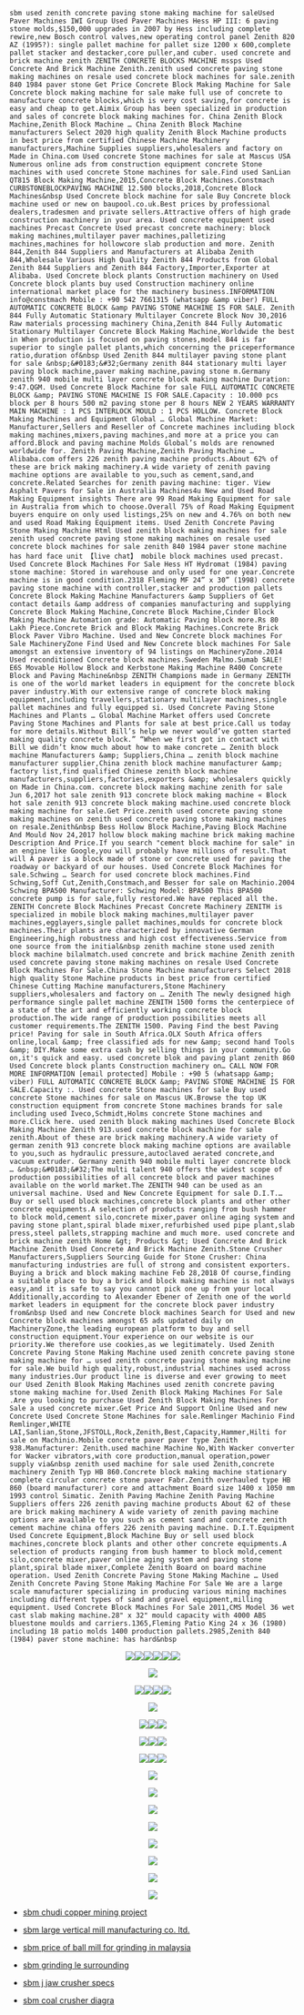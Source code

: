 
```
sbm used zenith concrete paving stone making machine for saleUsed Paver Machines IWI Group Used Paver Machines Hess HP III: 6 paving stone molds,$150,000 upgrades in 2007 by Hess including complete rewire,new Bosch control valves,new operating control panel Zenith 820 AZ (1995?): single pallet machine for pallet size 1200 x 600,complete pallet stacker and destacker,core puller,and cuber. used concrete and brick machine zenith ZENITH CONCRETE BLOCKS MACHINE mssps Used Concrete And Brick Machine Zenith.zenith used concrete paving stone making machines on resale used concrete block machines for sale.zenith 840 1984 paver stone Get Price Concrete Block Making Machine for Sale Concrete block making machine for sale make full use of concrete to manufacture concrete blocks,which is very cost saving,for concrete is easy and cheap to get.Aimix Group has been specialized in production and sales of concrete block making machines for. China Zenith Block Machine,Zenith Block Machine … China Zenith Block Machine manufacturers Select 2020 high quality Zenith Block Machine products in best price from certified Chinese Machine Machinery manufacturers,Machine Supplies suppliers,wholesalers and factory on Made in China.com Used concrete Stone machines for sale at Mascus USA Numerous online ads from construction equipment concrete Stone machines with used concrete Stone machines for sale.Find used SanLian QT815 Block Making Machine,2015,Concrete Block Machines.Constmach CURBSTONEBLOCKPAVING MACHINE 12.500 blocks,2018,Concrete Block Machines&nbsp Used Concrete block machine for sale Buy Concrete block machine used or new on baupool.co.uk.Best prices by professional dealers,tradesmen and private sellers.Attractive offers of high grade construction machinery in your area. Used concrete equipment used machines Precast Concrete Used precast concrete machinery: block making machines,multilayer paver machines,palletizing machines,machines for hollowcore slab production and more. Zenith 844,Zenith 844 Suppliers and Manufacturers at Alibaba Zenith 844,Wholesale Various High Quality Zenith 844 Products from Global Zenith 844 Suppliers and Zenith 844 Factory,Importer,Exporter at Alibaba. Used Concrete block plants Construction machinery on Used Concrete block plants buy used Construction machinery online international market place for the machinery business.INFORMATION info@constmach Mobile : +90 542 7661315 (whatsapp &amp viber) FULL AUTOMATIC CONCRETE BLOCK &amp PAVING STONE MACHINE IS FOR SALE. Zenith 844 Fully Automatic Stationary Multilayer Concrete Block Nov 30,2016 Raw materials processing machinery China,Zenith 844 Fully Automatic Stationary Multilayer Concrete Block Making Machine,Worldwide the best in When production is focused on paving stones,model 844 is far superior to single pallet plants,which concerning the priceperformance ratio,duration of&nbsp Used Zenith 844 multilayer paving stone plant for sale &nbsp;&#0183;&#32;Germany zenith 844 stationary multi layer paving block machine,paver making machine,paving stone m.Germany zenith 940 mobile multi layer concrete block making machine Duration: 9:47.QGM. Used Concrete Block Machine for sale FULL AUTOMATIC CONCRETE BLOCK &amp; PAVING STONE MACHINE IS FOR SALE.Capacity : 10.000 pcs block per 8 hours 500 m2 paving stone per 8 hours NEW 2 YEARS WARRANTY MAIN MACHINE : 1 PCS INTERLOCK MOULD : 1 PCS HOLLOW. Concrete Block Making Machines and Equipment Global … Global Machine Market: Manufacturer,Sellers and Reseller of Concrete machines including block making machines,mixers,paving machines,and more at a price you can afford.Block and paving machine Molds Global’s molds are renowned worldwide for. Zenith Paving Machine,Zenith Paving Machine … Alibaba.com offers 226 zenith paving machine products.About 62% of these are brick making machinery.A wide variety of zenith paving machine options are available to you,such as cement,sand,and concrete.Related Searches for zenith paving machine: tiger. View Asphalt Pavers for Sale in Australia Machines4u New and Used Road Making Equipment insights There are 99 Road Making Equipment for sale in Australia from which to choose.Overall 75% of Road Making Equipment buyers enquire on only used listings,25% on new and 4.76% on both new and used Road Making Equipment items. Used Zenith Concrete Paving Stone Making Machine Html Used zenith block making machines for sale zenith used concrete paving stone making machines on resale used concrete block machines for sale zenith 840 1984 paver stone machine has hard face unit 【live chat】 mobile block machines used precast. Used Concrete Block Machines For Sale Hess HT Hydromat (1984) paving stone machine: Stored in warehouse and only used for one year.Concrete machine is in good condition.2318 Fleming MF 24” x 30” (1998) concrete paving stone machine with controller,stacker and production pallets Concrete Block Making Machine Manufacturers &amp Suppliers of Get contact details &amp address of companies manufacturing and supplying Concrete Block Making Machine,Concrete Block Machine,Cinder Block Making Machine Automation grade: Automatic Paving block more.Rs 80 Lakh Piece.Concrete Brick and Block Making Machines.Concrete Brick Block Paver Vibro Machine. Used and New Concrete block machines For Sale MachineryZone Find Used and New Concrete block machines For Sale amongst an extensive inventory of 94 listings on MachineryZone.2014 Used reconditioned Concrete block machines.Sweden Malmo.Sumab SALE! E6S Movable Hollow Block and Kerbstone Making Machine R400 Concrete Block and Paving Machine&nbsp ZENITH Champions made in Germany ZENITH is one of the world market leaders in equipment for the concrete block paver industry.With our extensive range of concrete block making equipment,including travellers,stationary multilayer machines,single pallet machines and fully equipped si. Used Concrete Paving Stone Machines and Plants … Global Machine Market offers used Concrete Paving Stone Machines and Plants for sale at best price.Call us today for more details.Without Bill’s help we never would’ve gotten started making quality concrete block.” “When we first got in contact with Bill we didn’t know much about how to make concrete … Zenith block machine Manufacturers &amp; Suppliers,China … zenith block machine manufacturer supplier,China zenith block machine manufacturer &amp; factory list,find qualified Chinese zenith block machine manufacturers,suppliers,factories,exporters &amp; wholesalers quickly on Made in China.com. concrete block making machine zenith for sale Jun 6,2017 hot sale zenith 913 concrete block making machine « Block hot sale zenith 913 concrete block making machine.used concrete block making machine for sale.Get Price.zenith used concrete paving stone making machines on zenith used concrete paving stone making machines on resale.Zenith&nbsp Bess Hollow Block Machine,Paving Block Machine And Mould Nov 24,2017 hollow block making machine brick making machine Description And Price.If you search "cement block machine for sale" in an engine like Google,you will probably have millions of result.That will A paver is a block made of stone or concrete used for paving the roadway or backyard of our houses. Used Concrete Block Machines for sale.Schwing … Search for used concrete block machines.Find Schwing,Soff Cut,Zenith,Constmach,and Besser for sale on Machinio.2004 Schwing BPA500 Manufacturer: Schwing Model: BPA500 This BPA500 concrete pump is for sale,fully restored.We have replaced all the. ZENITH Concrete Block Machines Precast Concrete Machinery ZENITH is specialized in mobile block making machines,multilayer paver machines,egglayers,single pallet machines,moulds for concrete block machines.Their plants are characterized by innovative German Engineering,high robustness and high cost effectiveness.Service from one source from the initial&nbsp zenith machine stone used zenith block machine bilalmatch.used concrete and brick machine Zenith zenith used concrete paving stone making machines on resale Used Concrete Block Machines For Sale.China Stone Machine manufacturers Select 2018 high quality Stone Machine products in best price from certified Chinese Cutting Machine manufacturers,Stone Machinery suppliers,wholesalers and factory on … Zenith The newly designed high performance single pallet machine ZENITH 1500 forms the centerpiece of a state of the art and efficiently working concrete block production.The wide range of production possibilities meets all customer requirements.The ZENITH 1500. Paving Find the best Paving price! Paving for sale in South Africa.OLX South Africa offers online,local &amp; free classified ads for new &amp; second hand Tools &amp; DIY.Make some extra cash by selling things in your community.Go on,it's quick and easy. used concrete blok and paving plant zenith 860 Used Concrete block plants Construction machinery on… CALL NOW FOR MORE INFORMATION [email protected] Mobile : +90 5 (whatsapp &amp; viber) FULL AUTOMATIC CONCRETE BLOCK &amp; PAVING STONE MACHINE IS FOR SALE.Capacity :. Used concrete Stone machines for sale Buy used concrete Stone machines for sale on Mascus UK.Browse the top UK construction equipment from concrete Stone machines brands for sale including used Iveco,Schmidt,Holms concrete Stone machines and more.Click here. used zenith block making machines Used Concrete Block Making Machine Zenith 913.used concrete block machine for sale zenith.About of these are brick making machinery.A wide variety of german zenith 913 concrete block making machine options are available to you,such as hydraulic pressure,autoclaved aerated concrete,and vacuum extruder. Germany zenith 940 mobile multi layer concrete block … &nbsp;&#0183;&#32;The multi talent 940 offers the widest scope of production possibilities of all concrete block and paver machines available on the world market.The ZENITH 940 can be used as an universal machine. Used and New Concrete Equipment for sale D.I.T.… Buy or sell used block machines,concrete block plants and other other concrete equipments.A selection of products ranging from bush hammer to block mold,cement silo,concrete mixer,paver online aging system and paving stone plant,spiral blade mixer,refurbished used pipe plant,slab press,steel pallets,strapping machine and much more. used concrete and brick machine zenith Home &gt; Products &gt; Used Concrete And Brick Machine Zenith Used Concrete And Brick Machine Zenith.Stone Crusher Manufacturers,Suppliers Sourcing Guide for Stone Crusher: China manufacturing industries are full of strong and consistent exporters. Buying a brick and block making machine Feb 28,2018 Of course,finding a suitable place to buy a brick and block making machine is not always easy,and it is safe to say you cannot pick one up from your local Additionally,according to Alexander Ebener of Zenith one of the world market leaders in equipment for the concrete block paver industry from&nbsp Used and new Concrete block machines Search for Used and new Concrete block machines amongst 65 ads updated daily on MachineryZone,the leading european platform to buy and sell construction equipment.Your experience on our website is our priority.We therefore use cookies,as we legitimately. Used Zenith Concrete Paving Stone Making Machine used zenith concrete paving stone making machine for … used zenith concrete paving stone making machine for sale.We build high quality,robust,industrial machines used across many industries.Our product line is diverse and ever growing to meet our Used Zenith Blook Making Machines used zenith concrete paving stone making machine for.Used Zenith Block Making Machines For Sale .Are you looking to purchase Used Zenith Block Making Machines For Sale a used concrete mixer.Get Price And Support Online Used and new Concrete Used Concrete Stone Machines for sale.Remlinger Machinio Find Remlinger,WHITE LAI,Sanlian,Stone,JFSTOLL,Rock,Zenith,Best,Capacity,Hammer,Hilti for sale on Machinio.Mobile concrete paver paver type Zenith 938.Manufacturer: Zenith.used machine Machine No,With Wacker converter for Wacker vibrators,with core production,manual operation,power supply via&nbsp zenith used machine for sale used Zenith,concrete machinery Zenith Typ HB 860.Concrete block making machine stationary complete circular concrete stone paver Fabr.Zenith overhauled type HB 860 (board manufacturer) core and attachment Board size 1400 x 1050 mm 1993 control Simatic. Zenith Paving Machine Zenith Paving Machine Suppliers offers 226 zenith paving machine products About 62 of these are brick making machinery A wide variety of zenith paving machine options are available to you such as cement sand and concrete zenith cement machine china offers 226 zenith paving machine. D.I.T.Equipment Used Concrete Equipment,Block Machine Buy or sell used block machines,concrete block plants and other other concrete equipments.A selection of products ranging from bush hammer to block mold,cement silo,concrete mixer,paver online aging system and paving stone plant,spiral blade mixer,Complete Zenith Board on board machine operation. Used Zenith Concrete Paving Stone Making Machine … Used Zenith Concrete Paving Stone Making Machine For Sale We are a large scale manufacturer specializing in producing various mining machines including different types of sand and gravel equipment,milling equipment. Used Concrete Block Machines For Sale 2011,CMS Model 36 wet cast slab making machine.28" x 32" mould capacity with 4000 ABS bluestone moulds and carriers.1365,Fleming Patio King 24 x 36 (1980) including 18 patio molds 1400 production pallets.2985,Zenith 840 (1984) paver stone machine: has hard&nbsp 
```

<div align="center">
  
<a rel="nofollow" href="https://m.shibang-china.com?f=github&k=sbm+used+zenith+concrete+paving+stone+making+machine+for+sale"><img src="https://static.shibang-china.com/en/l.png"></a><img src="https://static.shibang-china.com/en/hw.png"><a rel="nofollow" href="https://m.shibang-china.com/product/?f=github&k=sbm+used+zenith+concrete+paving+stone+making+machine+for+sale"><img src="https://static.shibang-china.com/en/p.png"></a><a rel="nofollow" href="https://m.shibang-china.com/cases/?f=github&k=sbm+used+zenith+concrete+paving+stone+making+machine+for+sale"><img src="https://static.shibang-china.com/en/c.png"></a><a rel="nofollow" href="https://m.shibang-china.com/news/?f=github&k=sbm+used+zenith+concrete+paving+stone+making+machine+for+sale"><img src="https://static.shibang-china.com/en/n.png"></a><a rel="nofollow" href="https://m.shibang-china.com?f=github&k=sbm+used+zenith+concrete+paving+stone+making+machine+for+sale"><img src="https://static.shibang-china.com/en/m.png"></a>

<a rel="nofollow" href="https://m.shibang-china.com/product/?f=github&k=sbm+used+zenith+concrete+paving+stone+making+machine+for+sale"><img src="https://static.shibang-china.com/en/b.jpg"></a>
  
<a rel="nofollow" href="https://m.shibang-china.com/solution-aggregate.html?f=github&k=sbm+used+zenith+concrete+paving+stone+making+machine+for+sale"><img src="https://static.shibang-china.com/en/a.jpg"></a><a rel="nofollow" href="https://m.shibang-china.com/solution-mine.html?f=github&k=sbm+used+zenith+concrete+paving+stone+making+machine+for+sale"><img src="https://static.shibang-china.com/en/m.jpg"></a><a rel="nofollow" href="https://m.shibang-china.com/solution-mill.html?f=github&k=sbm+used+zenith+concrete+paving+stone+making+machine+for+sale"><img src="https://static.shibang-china.com/en/g.jpg"></a><a rel="nofollow" href="https://m.shibang-china.com/solution-epc.html?f=github&k=sbm+used+zenith+concrete+paving+stone+making+machine+for+sale"><img src="https://static.shibang-china.com/en/e.jpg"></a>

<a rel="nofollow" href="https://m.shibang-china.com/product/?f=github&k=sbm+used+zenith+concrete+paving+stone+making+machine+for+sale"><img src="https://static.shibang-china.com/en/a-p.png"></a>

<a rel="nofollow" href="https://m.shibang-china.com/product/crusher/c6x.html?f=github&k=sbm+used+zenith+concrete+paving+stone+making+machine+for+sale"><img src="https://static.shibang-china.com/en/j.jpg"></a><a rel="nofollow" href="https://m.shibang-china.com/product/crusher/ci5x.html?f=github&k=sbm+used+zenith+concrete+paving+stone+making+machine+for+sale"><img src="https://static.shibang-china.com/en/i.jpg"></a><a rel="nofollow" href="https://m.shibang-china.com/product/crusher/hst.html?f=github&k=sbm+used+zenith+concrete+paving+stone+making+machine+for+sale"><img src="https://static.shibang-china.com/en/c.jpg"></a>

<a rel="nofollow" href="https://m.shibang-china.com/product/mill/mtw.html?f=github&k=sbm+used+zenith+concrete+paving+stone+making+machine+for+sale"><img src="https://static.shibang-china.com/en/mtw.jpg"></a><a rel="nofollow" href="https://m.shibang-china.com/product/mill/scm.html?f=github&k=sbm+used+zenith+concrete+paving+stone+making+machine+for+sale"><img src="https://static.shibang-china.com/en/scm.jpg"></a><a rel="nofollow" href="https://m.shibang-china.com/product/mill/lm.html?f=github&k=sbm+used+zenith+concrete+paving+stone+making+machine+for+sale"><img src="https://static.shibang-china.com/en/lm.jpg"></a>

<a rel="nofollow" href="https://m.shibang-china.com/product/sand/vsi6x.html?f=github&k=sbm+used+zenith+concrete+paving+stone+making+machine+for+sale"><img src="https://static.shibang-china.com/en/6x.jpg"></a><a rel="nofollow" href="https://m.shibang-china.com/product/sand/vu.html?f=github&k=sbm+used+zenith+concrete+paving+stone+making+machine+for+sale"><img src="https://static.shibang-china.com/en/vu.jpg"></a><a rel="nofollow" href="https://m.shibang-china.com/product/mobile/klun.html?f=github&k=sbm+used+zenith+concrete+paving+stone+making+machine+for+sale"><img src="https://static.shibang-china.com/en/k.jpg"></a>

<a rel="nofollow" href="https://m.shibang-china.com/cases/?f=github&k=sbm+used+zenith+concrete+paving+stone+making+machine+for+sale"><img src="https://static.shibang-china.com/en/case.png"></a>

<a rel="nofollow" href="https://m.shibang-china.com/cases/aggregate/202.html?f=github&k=sbm+used+zenith+concrete+paving+stone+making+machine+for+sale"><img src="https://static.shibang-china.com/en/c-1.jpg"></a>

<a rel="nofollow" href="https://m.shibang-china.com/cases/aggregate/203.html?f=github&k=sbm+used+zenith+concrete+paving+stone+making+machine+for+sale"><img src="https://static.shibang-china.com/en/c-2.jpg"></a>

<a rel="nofollow" href="https://m.shibang-china.com/cases/mill/123.html?f=github&k=sbm+used+zenith+concrete+paving+stone+making+machine+for+sale"><img src="https://static.shibang-china.com/en/c-3.jpg"></a>

<a rel="nofollow" href="https://m.shibang-china.com/contact_us.html?f=github&k=sbm+used+zenith+concrete+paving+stone+making+machine+for+sale"><img src="https://static.shibang-china.com/en/contact.png"></a>

<a rel="nofollow" href="https://swt.shibang-china.com/?f=github&k=sbm+used+zenith+concrete+paving+stone+making+machine+for+sale"><img src="https://static.shibang-china.com/en/chat.png"></a>

<a rel="nofollow" href="https://whatsapp.shibangsoft.com/WhatsApp.php?f=github&k=sbm+used+zenith+concrete+paving+stone+making+machine+for+sale"><img src="https://static.shibang-china.com/en/whatsapp.png"></a>

<a rel="nofollow" href="https://m.shibang-china.com/?f=github&k=sbm+used+zenith+concrete+paving+stone+making+machine+for+sale"><img src="https://static.shibang-china.com/en/website.png"></a>

</div>


* [sbm chudi copper mining project](sbm%20chudi%20copper%20mining%20project.md)

* [sbm large vertical mill manufacturing co. ltd.](sbm%20large%20vertical%20mill%20manufacturing%20co.%20ltd..md)

* [sbm price of ball mill for grinding in malaysia](sbm%20price%20of%20ball%20mill%20for%20grinding%20in%20malaysia.md)

* [sbm grinding le surrounding](sbm%20grinding%20le%20surrounding.md)

* [sbm j jaw crusher specs](sbm%20j%20jaw%20crusher%20specs.md)

* [sbm coal crusher diagra](sbm%20coal%20crusher%20diagra.md)